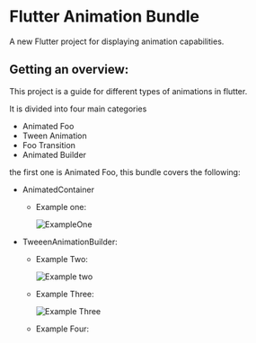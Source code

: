# Flutter Animation Bundle

A new Flutter project for displaying animation capabilities.

## Getting an overview: 

This project is a guide for different types of animations in flutter. 

It is divided into four main categories
- Animated Foo
- Tween Animation
- Foo Transition 
- Animated Builder

the first one is Animated Foo, this bundle covers the following: 
- AnimatedContainer
    - Example one:
      
      ![ExampleOne](https://github.com/Abdallah-Mohamedo-Eid-Hassan20190330/Flutter-Animation-Bundle/assets/84926074/207b2aba-5e4a-41a5-b5ec-a1f38cffc7ab)

- TweeenAnimationBuilder:
  
  - Example Two: 

    ![Example two](https://github.com/Abdallah-Mohamedo-Eid-Hassan20190330/Flutter-Animation-Bundle/assets/84926074/3e22964e-193a-4014-a4f0-87bb760f85bf)

  - Example Three: 

    ![Example Three](https://github.com/Abdallah-Mohamedo-Eid-Hassan20190330/Flutter-Animation-Bundle/assets/84926074/8021df2e-76c4-43ef-9ac2-2919b2cbc8d5)

  - Example Four: 
  

      
    
